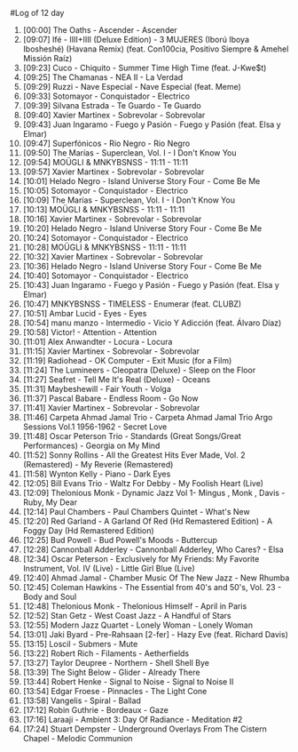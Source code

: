#Log of 12 day

1. [00:00] The Oaths - Ascender - Ascender
1. [09:07] Ifé - IIII+IIII (Deluxe Edition) - 3 MUJERES (Iború Iboya Ibosheshé) (Havana Remix) (feat. Con100cia, Positivo Siempre & Amehel Missión Raíz)
1. [09:23] Cuco - Chiquito - Summer Time High Time (feat. J-Kwe$t)
1. [09:25] The Chamanas - NEA II - La Verdad
1. [09:29] Ruzzi - Nave Especial - Nave Especial (feat. Meme)
1. [09:33] Sotomayor - Conquistador - Electrico
1. [09:39] Silvana Estrada - Te Guardo - Te Guardo
1. [09:40] Xavier Martinex - Sobrevolar - Sobrevolar
1. [09:43] Juan Ingaramo - Fuego y Pasión - Fuego y Pasión (feat. Elsa y Elmar)
1. [09:47] Superfónicos - Rio Negro - Rio Negro
1. [09:50] The Marías - Superclean, Vol. I - I Don't Know You
1. [09:54] MOÜGLI & MNKYBSNSS - 11:11 - 11:11
1. [09:57] Xavier Martinex - Sobrevolar - Sobrevolar
1. [10:01] Helado Negro - Island Universe Story Four - Come Be Me
1. [10:05] Sotomayor - Conquistador - Electrico
1. [10:09] The Marías - Superclean, Vol. I - I Don't Know You
1. [10:13] MOÜGLI & MNKYBSNSS - 11:11 - 11:11
1. [10:16] Xavier Martinex - Sobrevolar - Sobrevolar
1. [10:20] Helado Negro - Island Universe Story Four - Come Be Me
1. [10:24] Sotomayor - Conquistador - Electrico
1. [10:28] MOÜGLI & MNKYBSNSS - 11:11 - 11:11
1. [10:32] Xavier Martinex - Sobrevolar - Sobrevolar
1. [10:36] Helado Negro - Island Universe Story Four - Come Be Me
1. [10:40] Sotomayor - Conquistador - Electrico
1. [10:43] Juan Ingaramo - Fuego y Pasión - Fuego y Pasión (feat. Elsa y Elmar)
1. [10:47] MNKYBSNSS - TIMELESS - Enumerar (feat. CLUBZ)
1. [10:51] Ambar Lucid - Eyes - Eyes
1. [10:54] manu manzo - Intermedio - Vicio Y Adicción (feat. Álvaro Díaz)
1. [10:58] Victor! - Attention - Attention
1. [11:01] Alex Anwandter - Locura - Locura
1. [11:15] Xavier Martinex - Sobrevolar - Sobrevolar
1. [11:19] Radiohead - OK Computer - Exit Music (for a Film)
1. [11:24] The Lumineers - Cleopatra (Deluxe) - Sleep on the Floor
1. [11:27] Seafret - Tell Me It's Real (Deluxe) - Oceans
1. [11:31] Maybeshewill - Fair Youth - Volga
1. [11:37] Pascal Babare - Endless Room - Go Now
1. [11:41] Xavier Martinex - Sobrevolar - Sobrevolar
1. [11:46] Carpeta Ahmad Jamal Trio - Carpeta Ahmad Jamal Trio Argo Sessions Vol.1 1956-1962 - Secret Love
1. [11:48] Oscar Peterson Trio - Standards (Great Songs/Great Performances) - Georgia on My Mind
1. [11:52] Sonny Rollins - All the Greatest Hits Ever Made, Vol. 2 (Remastered) - My Reverie (Remastered)
1. [11:58] Wynton Kelly - Piano - Dark Eyes
1. [12:05] Bill Evans Trio - Waltz For Debby - My Foolish Heart (Live)
1. [12:09] Thelonious Monk - Dynamic Jazz Vol 1- Mingus , Monk , Davis - Ruby, My Dear
1. [12:14] Paul Chambers - Paul Chambers Quintet - What's New
1. [12:20] Red Garland - A Garland Of Red (Hd Remastered Edition) - A Foggy Day (Hd Remastered Edition)
1. [12:25] Bud Powell - Bud Powell's Moods - Buttercup
1. [12:28] Cannonball Adderley - Cannonball Adderley, Who Cares? - Elsa
1. [12:34] Oscar Peterson - Exclusively for My Friends: My Favorite Instrument, Vol. IV (Live) - Little Girl Blue (Live)
1. [12:40] Ahmad Jamal - Chamber Music Of The New Jazz - New Rhumba
1. [12:45] Coleman Hawkins - The Essential from 40's and 50's, Vol. 23 - Body and Soul
1. [12:48] Thelonious Monk - Thelonious Himself - April in Paris
1. [12:52] Stan Getz - West Coast Jazz - A Handful of Stars
1. [12:55] Modern Jazz Quartet - Lonely Woman - Lonely Woman
1. [13:01] Jaki Byard - Pre-Rahsaan [2-fer] - Hazy Eve (feat. Richard Davis)
1. [13:15] Loscil - Submers - Mute
1. [13:22] Robert Rich - Filaments - Aetherfields
1. [13:27] Taylor Deupree - Northern - Shell Shell Bye
1. [13:39] The Sight Below - Glider - Already There
1. [13:44] Robert Henke - Signal to Noise - Signal to Noise II
1. [13:54] Edgar Froese - Pinnacles - The Light Cone
1. [13:58] Vangelis - Spiral - Ballad
1. [17:12] Robin Guthrie - Bordeaux - Gaze
1. [17:16] Laraaji - Ambient 3: Day Of Radiance - Meditation #2
1. [17:24] Stuart Dempster - Underground Overlays From The Cistern Chapel - Melodic Communion
